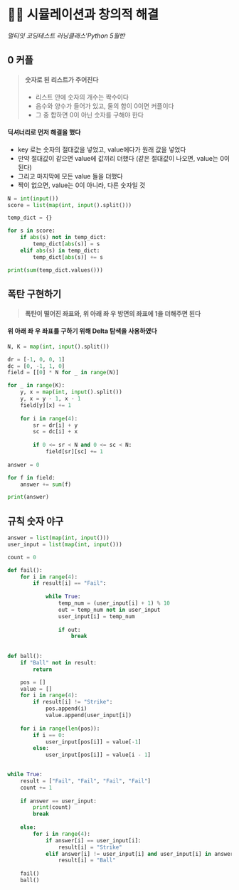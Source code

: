 # 🧑‍💻 시뮬레이션과 창의적 해결

*멀티잇 코딩테스트 러닝클래스'Python 5월반*



## 0 커플

> #### 숫자로 된 리스트가 주어진다
>
> - 리스트 안에 숫자의 개수는 짝수이다
> - 음수와 양수가 들어가 있고, 둘의 합이 0이면 커플이다
> - 그 중 합하면 0이 아닌 숫자를 구해야 한다



#### 딕셔너리로 먼저 해결을 했다

- key 로는 숫자의 절대값을 넣었고, value에다가 원래 값을 넣었다
- 만약 절대값이 같으면 value에 값끼리 더했다 (같은 절대값이 나오면, value는 0이 된다)
- 그리고 마지막에 모든 value 들을 더했다
- 짝이 없으면, value는 0이 아니라, 다른 숫자일 것

```python
N = int(input())
score = list(map(int, input().split()))

temp_dict = {}

for s in score:
	if abs(s) not in temp_dict:
		temp_dict[abs(s)] = s
	elif abs(s) in temp_dict:
		temp_dict[abs(s)] += s

print(sum(temp_dict.values()))
```







## 폭탄 구현하기

> #### 폭탄이 떨어진 좌표와, 위 아래 좌 우 방면의 좌표에 1을 더해주면 된다



#### 위 아래 좌 우 좌표를 구하기 위해 Delta 탐색을 사용하였다

```python
N, K = map(int, input().split())

dr = [-1, 0, 0, 1]
dc = [0, -1, 1, 0]
field = [[0] * N for _ in range(N)]

for _ in range(K):
	y, x = map(int, input().split())
	y, x = y - 1, x - 1
	field[y][x] += 1
	
	for i in range(4):
		sr = dr[i] + y
		sc = dc[i] + x
		
		if 0 <= sr < N and 0 <= sc < N:
			field[sr][sc] += 1
			
answer = 0

for f in field:
	answer += sum(f)

print(answer)
```





## 규칙 숫자 야구

```python
answer = list(map(int, input()))
user_input = list(map(int, input()))

count = 0

def fail():
	for i in range(4):
		if result[i] == "Fail":
			
			while True:
				temp_num = (user_input[i] + 1) % 10
				out = temp_num not in user_input
				user_input[i] = temp_num
				
				if out:
					break
	
	
def ball():
	if "Ball" not in result:
		return

	pos = []
	value = []
	for i in range(4):
		if result[i] != "Strike":
			pos.append(i)
			value.append(user_input[i])
			
	for i in range(len(pos)):
		if i == 0:
			user_input[pos[i]] = value[-1]
		else:
			user_input[pos[i]] = value[i - 1]

			
while True:
	result = ["Fail", "Fail", "Fail", "Fail"]
	count += 1
	
	if answer == user_input:
		print(count)
		break
	
	else:
		for i in range(4):
			if answer[i] == user_input[i]:
				result[i] = "Strike"
			elif answer[i] != user_input[i] and user_input[i] in answer:
				result[i] = "Ball"
				
	fail()
	ball()
```

